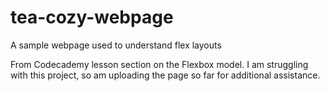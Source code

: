 # tea-cozy-webpage
A sample webpage used to understand flex layouts 

From Codecademy lesson section on the Flexbox model. I am struggling with this project, so am uploading the page so far for additional assistance.
